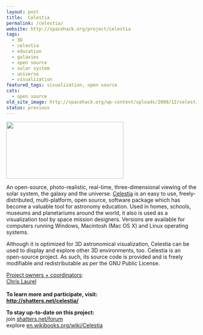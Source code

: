 ```yaml
---
layout: post
title:  Celestia
permalink: /celestia/
website: http://spacehack.org/project/celestia
tags: 
  - 3D
  - celestia
  - education
  - galaxies
  - open source
  - solar system
  - universe
  - visualization
featured_tags: visualization, open source
cats: 
  - open source
old_site_image: http://spacehack.org/wp-content/uploads/2008/12/celestia.jpg
status: previous
---
```


<div class = "scrape_from_old_wordpress">

<p><img class="alignnone size-medium wp-image-275" alt="" src="http://spacehack.org/wp-content/uploads/2008/12/celestia.jpg" width="310" height="150" /></p>
<p>An open-source, photo-realistic, real-time, three-dimensional viewing of the solar system, the galaxy and the universe. <a href="http://www.shatters.net/celestia/">Celestia</a> is an easy to use, freely-distributed, multi-platform, open source, software package which has become a valuable tool for astronomy education. Used in homes, schools, museums and planetariums around the world, it also is used as a visualization tool by space mission designers. Versions are available for computers running Windows, Macintosh (Mac OS X) and Linux operating systems.</p>
<p>Although it is optimized for 3D astronomical visualization, Celestia can be used to display and explore other 3D environments, too. Celestia is an open-source project. As such, its source code is provided and is freely modifiable and redistributable as per the GNU Public License.</p>
<p><span style="text-decoration: underline;">Project owners + coordinators</span>:<br />
<a href="mailto:claurel@shatters.net">Chris Laurel</a><br />
<!--supplement--><br />
<strong>To learn more and participate, visit:<a href="http://www.shatters.net/celestia/"><br />
http://shatters.net/celestia/</a> </strong></p>
<p><strong>To stay up-to-date on this project:</strong><br />
  join <a href="http://www.shatters.net/forum/">shatters.net/forum</a><br />
  explore <a href="http://en.wikibooks.org/wiki/Celestia">en.wikibooks.org/wiki/Celestia</a></p>


</div>